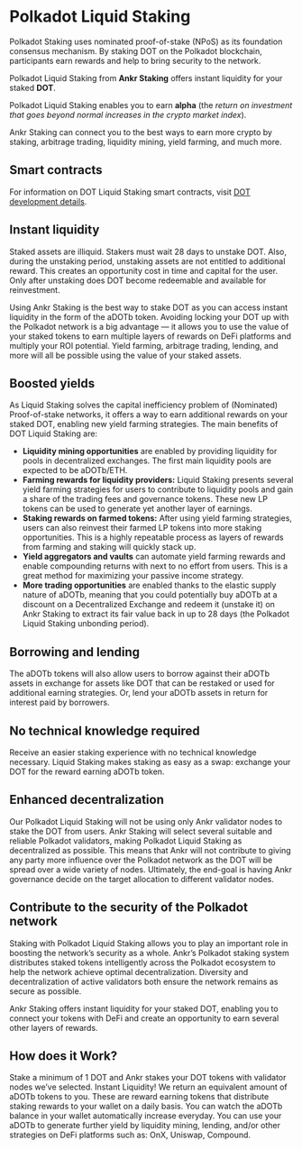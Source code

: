 # Polkadot Liquid Staking

Polkadot Staking uses nominated proof-of-stake (NPoS) as its foundation consensus mechanism. By staking DOT on the Polkadot blockchain, participants earn rewards and help to bring security to the network. 

Polkadot Liquid Staking from **Ankr Staking** offers instant liquidity for your staked **DOT**.

Polkadot Liquid Staking enables you to earn **alpha** (the _return on investment that goes beyond normal increases in the crypto market index_).

Ankr Staking can connect you to the best ways to earn more crypto by staking, arbitrage trading, liquidity mining, yield farming, and much more.

## Smart contracts

For information on DOT Liquid Staking smart contracts, visit [DOT development details](/staking/for-integrators/dev-details/dot-liquid-staking-mechanics/#smart-contracts). 

## **Instant liquidity**

Staked assets are illiquid. Stakers must wait 28 days to unstake DOT. Also, during the unstaking period, unstaking assets are not entitled to additional reward. This creates an opportunity cost in time and capital for the user. Only after unstaking does DOT become redeemable and available for reinvestment. 

Using Ankr Staking is the best way to stake DOT as you can access instant liquidity in the form of the aDOTb token. Avoiding locking your DOT up with the Polkadot network is a big advantage — it allows you to use the value of your staked tokens to earn multiple layers of rewards on DeFi platforms and multiply your ROI potential. Yield farming, arbitrage trading, lending, and more will all be possible using the value of your staked assets.

## **Boosted yields**

As Liquid Staking solves the capital inefficiency problem of (Nominated) Proof-of-stake networks, it offers a way to earn additional rewards on your staked DOT, enabling new yield farming strategies. The main benefits of DOT Liquid Staking are:

* **Liquidity mining opportunities** are enabled by providing liquidity for pools in decentralized exchanges. The first main liquidity pools are expected to be aDOTb/ETH.
* **Farming rewards for liquidity providers:** Liquid Staking presents several yield farming strategies for users to contribute to liquidity pools and gain a share of the trading fees and governance tokens. These new LP tokens can be used to generate yet another layer of earnings.
* **Staking rewards on farmed tokens:** After using yield farming strategies, users can also reinvest their farmed LP tokens into more staking opportunities. This is a highly repeatable process as layers of rewards from farming and staking will quickly stack up.
* **Yield aggregators and vaults** can automate yield farming rewards and enable compounding returns with next to no effort from users. This is a great method for maximizing your passive income strategy.
* **More trading opportunities** are enabled thanks to the elastic supply nature of aDOTb, meaning that you could potentially buy aDOTb at a discount on a Decentralized Exchange and redeem it (unstake it) on Ankr Staking to extract its fair value back in up to 28 days (the Polkadot Liquid Staking unbonding period).

## Borrowing and lending

The aDOTb tokens will also allow users to borrow against their aDOTb assets in exchange for assets like DOT that can be restaked or used for additional earning strategies. Or, lend your aDOTb assets in return for interest paid by borrowers.

## No technical knowledge required

Receive an easier staking experience with no technical knowledge necessary. Liquid Staking makes staking as easy as a swap: exchange your DOT for the reward earning aDOTb token.

## Enhanced decentralization

Our Polkadot Liquid Staking will not be using only Ankr validator nodes to stake the DOT from users. Ankr Staking will select several suitable and reliable Polkadot validators, making Polkadot Liquid Staking as decentralized as possible. This means that Ankr will not contribute to giving any party more influence over the Polkadot network as the DOT will be spread over a wide variety of nodes. Ultimately, the end-goal is having Ankr governance decide on the target allocation to different validator nodes.

## Contribute to the security of the Polkadot network

Staking with Polkadot Liquid Staking allows you to play an important role in boosting the network’s security as a whole. Ankr’s Polkadot staking system distributes staked tokens intelligently across the Polkadot ecosystem to help the network achieve optimal decentralization. Diversity and decentralization of active validators both ensure the network remains as secure as possible.

Ankr Staking offers instant liquidity for your staked DOT, enabling you to connect your tokens with DeFi and create an opportunity to earn several other layers of rewards.

## How does it Work?
Stake a minimum of 1 DOT and Ankr stakes your DOT tokens with validator nodes we’ve selected.
Instant Liquidity! We return an equivalent amount of aDOTb tokens to you. These are reward earning tokens that distribute staking rewards to your wallet on a daily basis. You can watch the aDOTb balance in your wallet automatically increase everyday.
You can use your aDOTb to generate further yield by liquidity mining, lending, and/or other strategies on DeFi platforms such as:
OnX, Uniswap, Compound.